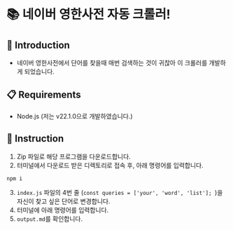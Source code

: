 # 📚 네이버 영한사전 자동 크롤러!

## 👋 Introduction

-   네이버 영한사전에서 단어를 찾을때 매번 검색하는 것이 귀찮아 이 크롤러를 개발하게 되었습니다.

## 📋 Requirements

-   Node.js (저는 v22.1.0으로 개발하였습니다.)

## 🧪 Instruction

1. Zip 파일로 해당 프로그램을 다운로드합니다.
2. 터미널에서 다운로드 받은 디렉토리로 접속 후, 아래 명령어를 입력합니다.

```
npm i
```

3. `index.js` 파일의 4번 줄 (`const queries = ['your', 'word', 'list'];
`)을 자신이 찾고 싶은 단어로 변경합니다.
4. 터미널에 아래 명령어를 입력합니다.
5. `output.md`를 확인합니다.
